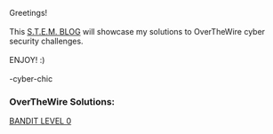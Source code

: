 Greetings!
<br>
<br>
This <a href="https://cyber-chic.github.io/overthewiresolutions">S.T.E.M. BLOG</a> will showcase my solutions to OverTheWire cyber security challenges.
<br>
<br>
ENJOY! :)
<br>
<br>
-cyber-chic
<br>
<h3>OverTheWire Solutions:</h3>
<p><a href="https://cyber-chic.github.io/overthewiresolutions/banditlevel0">BANDIT LEVEL 0</a></p>
